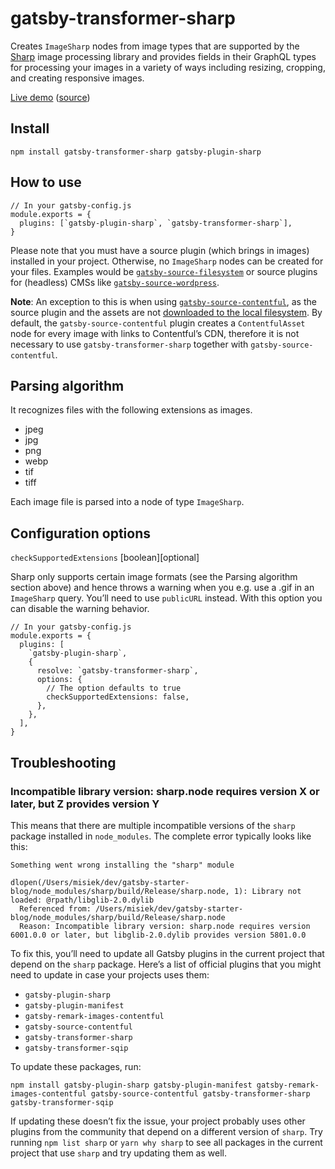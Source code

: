gatsby-transformer-sharp
========================

Creates `ImageSharp` nodes from image types that are supported by the [Sharp](https://github.com/lovell/sharp) image processing library and provides fields in their GraphQL types for processing your images in a variety of ways including resizing, cropping, and creating responsive images.

[Live demo](https://image-processing.gatsbyjs.org/) ([source](https://github.com/gatsbyjs/gatsby/tree/master/examples/image-processing))

Install
-------

`npm install gatsby-transformer-sharp gatsby-plugin-sharp`

How to use
----------

    // In your gatsby-config.js
    module.exports = {
      plugins: [`gatsby-plugin-sharp`, `gatsby-transformer-sharp`],
    }

Please note that you must have a source plugin (which brings in images) installed in your project. Otherwise, no `ImageSharp` nodes can be created for your files. Examples would be [`gatsby-source-filesystem`](/plugins/gatsby-source-filesystem) or source plugins for (headless) CMSs like [`gatsby-source-wordpress`](/plugins/gatsby-source-wordpress).

**Note**: An exception to this is when using [`gatsby-source-contentful`](/plugins/gatsby-source-contentful/), as the source plugin and the assets are not [downloaded to the local filesystem](https://www.gatsbyjs.org/packages/gatsby-source-contentful/#download-assets-for-static-distribution). By default, the `gatsby-source-contentful` plugin creates a `ContentfulAsset` node for every image with links to Contentful’s CDN, therefore it is not necessary to use `gatsby-transformer-sharp` together with `gatsby-source-contentful`.

Parsing algorithm
-----------------

It recognizes files with the following extensions as images.

-   jpeg
-   jpg
-   png
-   webp
-   tif
-   tiff

Each image file is parsed into a node of type `ImageSharp`.

Configuration options
---------------------

`checkSupportedExtensions` \[boolean\]\[optional\]

Sharp only supports certain image formats (see the Parsing algorithm section above) and hence throws a warning when you e.g. use a .gif in an `ImageSharp` query. You’ll need to use `publicURL` instead. With this option you can disable the warning behavior.

    // In your gatsby-config.js
    module.exports = {
      plugins: [
        `gatsby-plugin-sharp`,
        {
          resolve: `gatsby-transformer-sharp`,
          options: {
            // The option defaults to true
            checkSupportedExtensions: false,
          },
        },
      ],
    }

Troubleshooting
---------------

### Incompatible library version: sharp.node requires version X or later, but Z provides version Y

This means that there are multiple incompatible versions of the `sharp` package installed in `node_modules`. The complete error typically looks like this:

    Something went wrong installing the "sharp" module

    dlopen(/Users/misiek/dev/gatsby-starter-blog/node_modules/sharp/build/Release/sharp.node, 1): Library not loaded: @rpath/libglib-2.0.dylib
      Referenced from: /Users/misiek/dev/gatsby-starter-blog/node_modules/sharp/build/Release/sharp.node
      Reason: Incompatible library version: sharp.node requires version 6001.0.0 or later, but libglib-2.0.dylib provides version 5801.0.0

To fix this, you’ll need to update all Gatsby plugins in the current project that depend on the `sharp` package. Here’s a list of official plugins that you might need to update in case your projects uses them:

-   `gatsby-plugin-sharp`
-   `gatsby-plugin-manifest`
-   `gatsby-remark-images-contentful`
-   `gatsby-source-contentful`
-   `gatsby-transformer-sharp`
-   `gatsby-transformer-sqip`

To update these packages, run:

    npm install gatsby-plugin-sharp gatsby-plugin-manifest gatsby-remark-images-contentful gatsby-source-contentful gatsby-transformer-sharp gatsby-transformer-sqip

If updating these doesn’t fix the issue, your project probably uses other plugins from the community that depend on a different version of `sharp`. Try running `npm list sharp` or `yarn why sharp` to see all packages in the current project that use `sharp` and try updating them as well.
